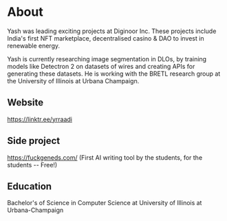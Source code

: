 # About
Yash was leading exciting projects at Diginoor Inc. These projects include India's first NFT marketplace, decentralised casino & DAO to invest in renewable energy.

Yash is currently researching image segmentation in DLOs, by training models like Detectron 2 on datasets of wires and creating APIs for generating these datasets. He is working with the BRETL research group at the University of Illinois at Urbana Champaign.

## Website
https://linktr.ee/yrraadi

## Side project
https://fuckgeneds.com/ (First AI writing tool by the students, for the students -- Free!)

## Education
Bachelor's of Science in Computer Science at University of Illinois at Urbana-Champaign
